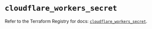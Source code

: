 # `cloudflare_workers_secret`

Refer to the Terraform Registry for docs: [`cloudflare_workers_secret`](https://registry.terraform.io/providers/cloudflare/cloudflare/4.42.0/docs/resources/workers_secret).

